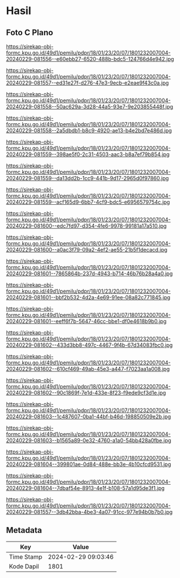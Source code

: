 # Hasil

## Foto C Plano

https://sirekap-obj-formc.kpu.go.id/49d1/pemilu/pdpr/18/01/23/20/07/1801232007004-20240229-081556--e60ebb27-6520-488b-bdc5-124766d4e942.jpg

https://sirekap-obj-formc.kpu.go.id/49d1/pemilu/pdpr/18/01/23/20/07/1801232007004-20240229-081557--ed31e27f-d276-47e3-9ecb-e2eae9f43c0a.jpg

https://sirekap-obj-formc.kpu.go.id/49d1/pemilu/pdpr/18/01/23/20/07/1801232007004-20240229-081558--50ac629a-3d28-44a5-93e7-9e203855448f.jpg

https://sirekap-obj-formc.kpu.go.id/49d1/pemilu/pdpr/18/01/23/20/07/1801232007004-20240229-081558--2a5dbdb1-b8c9-4920-ae13-b4e2bd7e486d.jpg

https://sirekap-obj-formc.kpu.go.id/49d1/pemilu/pdpr/18/01/23/20/07/1801232007004-20240229-081559--398ae5f0-2c31-4503-aac3-b8a7ef79b854.jpg

https://sirekap-obj-formc.kpu.go.id/49d1/pemilu/pdpr/18/01/23/20/07/1801232007004-20240229-081559--da13dd2b-1cc9-441b-9d17-2965d0f97860.jpg

https://sirekap-obj-formc.kpu.go.id/49d1/pemilu/pdpr/18/01/23/20/07/1801232007004-20240229-081559--acf165d9-6bb7-4cf9-bdc5-e6956579754c.jpg

https://sirekap-obj-formc.kpu.go.id/49d1/pemilu/pdpr/18/01/23/20/07/1801232007004-20240229-081600--edc7fd97-d354-4fe6-9978-99181a17a510.jpg

https://sirekap-obj-formc.kpu.go.id/49d1/pemilu/pdpr/18/01/23/20/07/1801232007004-20240229-081600--a0ac3f79-09a2-4ef2-ae55-21b5f1decacd.jpg

https://sirekap-obj-formc.kpu.go.id/49d1/pemilu/pdpr/18/01/23/20/07/1801232007004-20240229-081601--7865864b-237d-4943-b714-46b76b28a4a0.jpg

https://sirekap-obj-formc.kpu.go.id/49d1/pemilu/pdpr/18/01/23/20/07/1801232007004-20240229-081601--bbf2b532-4d2a-4e69-91ee-08a82c771845.jpg

https://sirekap-obj-formc.kpu.go.id/49d1/pemilu/pdpr/18/01/23/20/07/1801232007004-20240229-081601--eeff6f7b-5647-46cc-bbe1-df0e4618b9b0.jpg

https://sirekap-obj-formc.kpu.go.id/49d1/pemilu/pdpr/18/01/23/20/07/1801232007004-20240229-081602--433d3bb8-497c-4467-9f4b-67d34083fbc0.jpg

https://sirekap-obj-formc.kpu.go.id/49d1/pemilu/pdpr/18/01/23/20/07/1801232007004-20240229-081602--610cf469-49ab-45e3-a447-f7023aa1a008.jpg

https://sirekap-obj-formc.kpu.go.id/49d1/pemilu/pdpr/18/01/23/20/07/1801232007004-20240229-081602--90c1869f-7e1d-433e-8f23-f9ede9cf3d1e.jpg

https://sirekap-obj-formc.kpu.go.id/49d1/pemilu/pdpr/18/01/23/20/07/1801232007004-20240229-081603--1c487607-0ba1-44bf-b46d-198850509e2b.jpg

https://sirekap-obj-formc.kpu.go.id/49d1/pemilu/pdpr/18/01/23/20/07/1801232007004-20240229-081603--b1565a89-0e32-4760-a1a0-54bb428a0fbe.jpg

https://sirekap-obj-formc.kpu.go.id/49d1/pemilu/pdpr/18/01/23/20/07/1801232007004-20240229-081604--399801ae-0d84-488e-bb3e-4b10cfcd9531.jpg

https://sirekap-obj-formc.kpu.go.id/49d1/pemilu/pdpr/18/01/23/20/07/1801232007004-20240229-081604--7dbaf54e-8913-4e1f-b108-57a1d95de3f1.jpg

https://sirekap-obj-formc.kpu.go.id/49d1/pemilu/pdpr/18/01/23/20/07/1801232007004-20240229-081557--3db42bba-4be3-4a07-91cc-977e94b0b7b0.jpg


## Metadata

| Key        | Value               |
| ---------- | ------------------- |
| Time Stamp | 2024-02-29 09:03:46 |
| Kode Dapil | 1801                |



